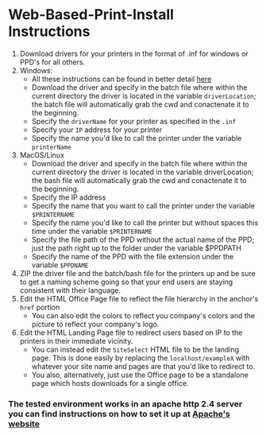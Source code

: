 # Web-Based-Print-Install Instructions
1. Download drivers for your printers in the format of .inf for windows or PPD's for all others.
2. Windows:
    * All these instructions can be found in better detail [here](http://www.tech-recipes.com/rx/45529/install-network-printers-via-batch-file-or-command-line-in-windows-78-and-server-2008/)
    * Download the driver and specify in the batch file where within the current directory the driver is located in the variable `driverLocation`; the batch file will automatically grab the cwd and conactenate it to the beginning.
    * Specify the `driverName` for your printer as specified in the `.inf`
    * Specify your `IP` address for your printer
    * Specify the name you'd like to call the printer under the variable `printerName`   
3. MacOS/Linux
    * Download the driver and specify in the batch file where within the current directory the driver is located in the variable driverLocation; the bash file will automatically grab the cwd and conactenate it to the beginning.
    * Specify the IP address
    * Specify the name that you want to call the printer under the variable `$PRINTERNAME`
    * Specify the name you'd like to call the printer but without spaces this time under the variable `$PRINTERNAME`
    * Specify the file path of the PPD without the actual name of the PPD; just the path right up to the folder under the variable $PPDPATH
    * Specify the name of the PPD with the file extension under the variable `$PPDNAME`
4. ZIP the driver file and the batch/bash file for the printers up and be sure to get a naming scheme going so that your end users are staying consistent with their language.
5. Edit the HTML Office Page file to reflect the file hierarchy in the anchor's `href` portion
    * You can also edit the colors to reflect you company's colors and the picture to reflect your company's logo.
6. Edit the HTML Landing Page file to redirect users based on IP to the printers in their immediate vicinity.
    * You can instead edit the `SiteSelect` HTML file to be the landing page. This is done easily by replacing the `localhost/exampleX` with whatever your site name and pages are that you'd like to redirect to.
    * You also, alternatively, just use the Office page to be a standalone page which hosts downloads for a single office.

### The tested environment works in an apache http 2.4 server you can find instructions on how to set it up at [Apache's website](https://www.apache.org)

